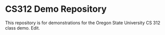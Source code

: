 # CS312 Demo Repository

This repository is for demonstrations for the Oregon State University
CS 312 class demo.
Edit.
